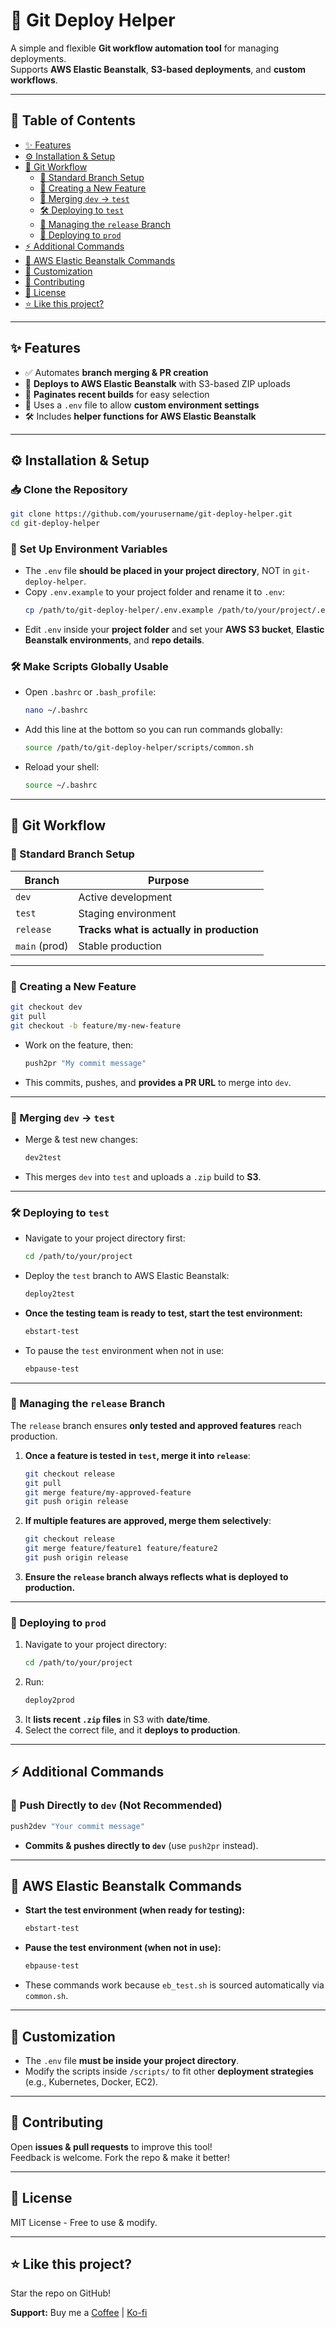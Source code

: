 # 🚀 Git Deploy Helper

A simple and flexible **Git workflow automation tool** for managing deployments.  
Supports **AWS Elastic Beanstalk**, **S3-based deployments**, and **custom workflows**.

---

## 📌 Table of Contents
- [✨ Features](#-features)
- [⚙️ Installation & Setup](#-installation--setup)
- [🔄 Git Workflow](#-git-workflow)
  - [📌 Standard Branch Setup](#-standard-branch-setup)
  - [🌱 Creating a New Feature](#-creating-a-new-feature)
  - [🔀 Merging `dev` → `test`](#-merging-dev--test)
  - [🛠 Deploying to `test`](#-deploying-to-test)
  - [🚀 Managing the `release` Branch](#-managing-the-release-branch)
  - [🚀 Deploying to `prod`](#-deploying-to-prod)
- [⚡ Additional Commands](#-additional-commands)
- [📡 AWS Elastic Beanstalk Commands](#-aws-elastic-beanstalk-commands)
- [🔧 Customization](#-customization)
- [👥 Contributing](#-contributing)
- [📜 License](#-license)
- [⭐ Like this project?](#-like-this-project)

---

## ✨ Features
- ✅ Automates **branch merging & PR creation**  
- 🚀 **Deploys to AWS Elastic Beanstalk** with S3-based ZIP uploads  
- 📁 **Paginates recent builds** for easy selection  
- 🔧 Uses a `.env` file to allow **custom environment settings**  
- 🛠 Includes **helper functions for AWS Elastic Beanstalk**  

---

## ⚙️ Installation & Setup

### 📥 Clone the Repository
```bash
git clone https://github.com/yourusername/git-deploy-helper.git
cd git-deploy-helper
```

### 🔧 Set Up Environment Variables
- The `.env` file **should be placed in your project directory**, NOT in `git-deploy-helper`.
- Copy `.env.example` to your project folder and rename it to `.env`:
  ```bash
  cp /path/to/git-deploy-helper/.env.example /path/to/your/project/.env
  ```
- Edit `.env` inside your **project folder** and set your **AWS S3 bucket**, **Elastic Beanstalk environments**, and **repo details**.

### 🛠 Make Scripts Globally Usable
- Open `.bashrc` or `.bash_profile`:
  ```bash
  nano ~/.bashrc
  ```
- Add this line at the bottom so you can run commands globally:
  ```bash
  source /path/to/git-deploy-helper/scripts/common.sh
  ```
- Reload your shell:
  ```bash
  source ~/.bashrc
  ```

---

## 🔄 Git Workflow

### 📌 Standard Branch Setup
| Branch | Purpose |
|--------|---------|
| `dev` | Active development |
| `test` | Staging environment |
| `release` | **Tracks what is actually in production** |
| `main` (prod) | Stable production |

---

### 🌱 Creating a New Feature
```bash
git checkout dev
git pull
git checkout -b feature/my-new-feature
```
- Work on the feature, then:
  ```bash
  push2pr "My commit message"
  ```
- This commits, pushes, and **provides a PR URL** to merge into `dev`.

---

### 🔀 Merging `dev` → `test`
- Merge & test new changes:
  ```bash
  dev2test
  ```
- This merges `dev` into `test` and uploads a `.zip` build to **S3**.

---

### 🛠 Deploying to `test`
- Navigate to your project directory first:
  ```bash
  cd /path/to/your/project
  ```
- Deploy the `test` branch to AWS Elastic Beanstalk:
  ```bash
  deploy2test
  ```
- **Once the testing team is ready to test, start the test environment:**
  ```bash
  ebstart-test
  ```
- To pause the `test` environment when not in use:
  ```bash
  ebpause-test
  ```

---

### 🚀 Managing the `release` Branch
The `release` branch ensures **only tested and approved features** reach production.

1. **Once a feature is tested in `test`, merge it into `release`**:
   ```bash
   git checkout release
   git pull
   git merge feature/my-approved-feature
   git push origin release
   ```

2. **If multiple features are approved, merge them selectively**:
   ```bash
   git checkout release
   git merge feature/feature1 feature/feature2
   git push origin release
   ```

3. **Ensure the `release` branch always reflects what is deployed to production.**

---

### 🚀 Deploying to `prod`
1. Navigate to your project directory:
   ```bash
   cd /path/to/your/project
   ```
2. Run:
   ```bash
   deploy2prod
   ```
3. It **lists recent `.zip` files** in S3 with **date/time**.
4. Select the correct file, and it **deploys to production**.

---

## ⚡ Additional Commands

### 🔄 Push Directly to `dev` (Not Recommended)
```bash
push2dev "Your commit message"
```
- **Commits & pushes directly to `dev`** (use `push2pr` instead).

---

## 📡 AWS Elastic Beanstalk Commands
- **Start the test environment (when ready for testing):**
  ```bash
  ebstart-test
  ```
- **Pause the test environment (when not in use):**
  ```bash
  ebpause-test
  ```
- These commands work because `eb_test.sh` is sourced automatically via `common.sh`.

---

## 🔧 Customization
- The `.env` file **must be inside your project directory**.
- Modify the scripts inside `/scripts/` to fit other **deployment strategies** (e.g., Kubernetes, Docker, EC2).

---

## 👥 Contributing
Open **issues & pull requests** to improve this tool!  
Feedback is welcome. Fork the repo & make it better!

---

## 📜 License
MIT License - Free to use & modify.

---

## ⭐ Like this project?
Star the repo on GitHub!  

**Support:** Buy me a [Coffee](https://buymeacoffee.com/roamingsaint) | [Ko-fi](https://ko-fi.com/roamingsaint)
